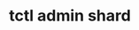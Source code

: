 ---
id: index
title: tctl admin shard
description: Admin-level operations on a specific shard
tags:
  - reference
  - tctl
  - admin
  - shard
---
